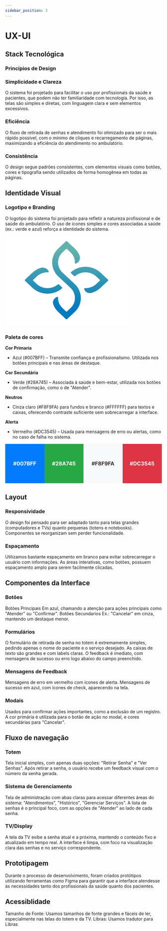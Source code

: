 ```yaml
---
sidebar_position: 3
---
```


# UX-UI

## Stack Tecnológica

### Princípios de Design

### Simplicidade e Clareza 
O sistema foi projetado para facilitar o uso por profissionais da saúde e pacientes, que podem não ter familiaridade com tecnologia. Por isso, as telas são simples e diretas, com linguagem clara e sem elementos excessivos.

### Eficiência
O fluxo de retirada de senhas e atendimento foi otimizado para ser o mais rápido possível, com o mínimo de cliques e recarregamento de páginas, maximizando a eficiência do atendimento no ambulatório.

### Consistência
O design segue padrões consistentes, com elementos visuais como botões, cores e tipografia sendo utilizados de forma homogênea em todas as páginas.

## Identidade Visual 

### Logotipo e Branding
O logotipo do sistema foi projetado para refletir a natureza profissional e de saúde do ambulatório. O uso de ícones simples e cores associadas a saúde (ex.: verde e azul) reforça a identidade do sistema.

![Logo Aura](./logoAura.png)



### Paleta de cores
**Cor Primaria**
- Azul (#007BFF) – Transmite confiança e profissionalismo. Utilizada nos botões principais e nas áreas de destaque.

**Cor Secundária**
- Verde (#28A745) – Associada à saúde e bem-estar, utilizada nos botões de confirmação, como o de "Atender".

**Neutros**
- Cinza claro (#F8F9FA) para fundos e branco (#FFFFFF) para textos e caixas, oferecendo contraste suficiente sem sobrecarregar a interface.

**Alerta**
- Vermelho (#DC3545) – Usada para mensagens de erro ou alertas, como no caso de falha no sistema.

![Cores](./coresAura.png)
## Layout
### Responsividade 
O design foi pensado para ser adaptado tanto para telas grandes (computadores e TVs) quanto pequenas (totens e notebooks). Componentes se reorganizam sem perder funcionalidade.

### Espaçamento
Utilizamos bastante espaçamento em branco para evitar sobrecarregar o usuário com informações. As áreas interativas, como botões, possuem espaçamento amplo para serem facilmente clicadas.

## Componentes da Interface
### Botões
Botões Principais
Em azul, chamando a atenção para ações principais como "Atender" ou "Confirmar".
Botões Secundarios
Ex.: "Cancelar" em cinza, mantendo um destaque menor.

### Formulários
O formulário de retirada de senha no totem é extremamente simples, pedindo apenas o nome do paciente e o serviço desejado. As caixas de texto são grandes e com labels claras.
O feedback é imediato, com mensagens de sucesso ou erro logo abaixo do campo preenchido.

### Mensagens de Feedback
Mensagens de erro em vermelho com ícones de alerta.
Mensagens de sucesso em azul, com ícones de check, aparecendo na tela.

### Modais
Usados para confirmar ações importantes, como a exclusão de um registro. A cor primária é utilizada para o botão de ação no modal, e cores secundárias para "Cancelar".

## Fluxo de navegação
### Totem 
Tela inicial simples, com apenas duas opções: "Retirar Senha" e "Ver Senhas". Após retirar a senha, o usuário recebe um feedback visual com o número da senha gerada.

### Sistema de Gerenciamento
Tela de administração com abas claras para acessar diferentes áreas do sistema: "Atendimentos", "Histórico", "Gerenciar Serviços". A lista de senhas é o principal foco, com as opções de "Atender" ao lado de cada senha.

### TV/Display
A tela da TV exibe a senha atual e a próxima, mantendo o conteúdo fixo e atualizado em tempo real. A interface é limpa, com foco na visualização clara das senhas e no serviço correspondente.

## Prototipagem
Durante o processo de desenvolvimento, foram criados protótipos utilizando ferramentas como Figma para garantir que a interface atendesse às necessidades tanto dos profissionais da saúde quanto dos pacientes.

## Acessiblidade
Tamanho de Fonte: Usamos tamanhos de fonte grandes e fáceis de ler, especialmente nas telas do totem e da TV.
Libras: Usamos tradutor para Libras 

<!-- ## Wireframes e Mockups
(Fotos das telas) -->

